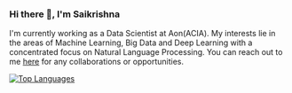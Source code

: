 ### Hi there 👋, I'm Saikrishna

<!--
**saikrishnaj97/saikrishnaj97** is a ✨ _special_ ✨ repository because its `README.md` (this file) appears on your GitHub profile.
-->

I'm currently working as a Data Scientist at Aon(ACIA). My interests lie in the areas of Machine Learning, Big Data and Deep Learning with a concentrated focus on Natural Language Processing. You can reach out to me [here](https://www.linkedin.com/in/saikrishna-javvadi-6b6119174/) for any collaborations or opportunities.


[![Top Languages](https://github-readme-stats.vercel.app/api/top-langs/?username=saikrishnaj97&layout=compact)](https://github.com/anuraghazra/github-readme-stats)

